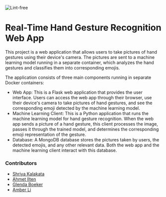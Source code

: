 ![Lint-free](https://github.com/nyu-software-engineering/containerized-app-exercise/actions/workflows/lint.yml/badge.svg)


# Real-Time Hand Gesture Recognition Web App

This project is a web application that allows users to take pictures of hand gestures using their device's camera. The pictures are sent to a machine learning model running in a separate container, which analyzes the hand gestures and classifies them into corresponding emojis.

The application consists of three main components running in separate Docker containers:

* Web App: This is a Flask web application that provides the user interface. Users can access the web app through their browser, use their device's camera to take pictures of hand gestures, and see the corresponding emoji detected by the machine learning model.
* Machine Learning Client: This is a Python application that runs the machine learning model for hand gesture recognition. When the web app sends a picture of a hand gesture, this client processes the image, passes it through the trained model, and determines the corresponding emoji representation of the gesture.
* Database: A MongoDB database stores the pictures taken by users, the detected emojis, and any other relevant data. Both the web app and the machine learning client interact with this database.

### Contributors

* [Shriya Kalakata](https://github.com/shriyakalakata)
* [Ahmet Ilten](https://github.com/iltenahmet)
* [Glenda Boeker](https://github.com/gboeker)
* [Amber Li](https://github.com/al6862)